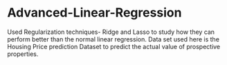 # Advanced-Linear-Regression

Used Regularization techniques- Ridge and Lasso to study how they can perform better than the normal linear regression.
Data set used here is the Housing Price prediction Dataset to predict the actual value of prospective properties.
